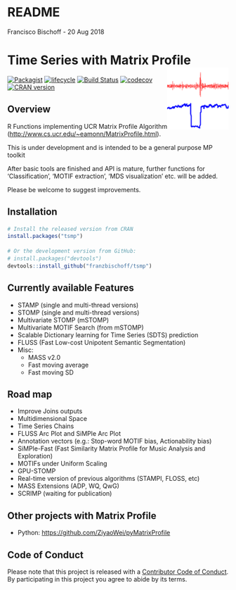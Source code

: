 README
================
Francisco Bischoff
\- 20 Aug 2018

<!-- README.md is generated from README.Rmd. Please edit that file -->

# Time Series with Matrix Profile <img src="man/figures/logo.png" align="right" />

[![Packagist](https://img.shields.io/packagist/l/doctrine/orm.svg)](https://choosealicense.com/licenses/mit)
[![lifecycle](https://img.shields.io/badge/lifecycle-maturing-blue.svg)](https://www.tidyverse.org/lifecycle/#maturing)
[![Build
Status](https://travis-ci.com/franzbischoff/tsmp.svg?branch=master)](https://travis-ci.com/franzbischoff/tsmp)
[![codecov](https://codecov.io/gh/franzbischoff/tsmp/branch/master/graph/badge.svg)](https://codecov.io/gh/franzbischoff/tsmp)
[![CRAN
version](http://www.r-pkg.org/badges/version/tsmp)](https://cran.r-project.org/package=tsmp)

## Overview

R Functions implementing UCR Matrix Profile Algorithm
(<http://www.cs.ucr.edu/~eamonn/MatrixProfile.html>).

This is under development and is intended to be a general purpose MP
toolkit

After basic tools are finished and API is mature, further functions for
‘Classification’, ‘MOTIF extraction’, ‘MDS visualization’ etc. will be
added.

Please be welcome to suggest improvements.

## Installation

``` r
# Install the released version from CRAN
install.packages("tsmp")

# Or the development version from GitHub:
# install.packages("devtools")
devtools::install_github("franzbischoff/tsmp")
```

## Currently available Features

  - STAMP (single and multi-thread versions)
  - STOMP (single and multi-thread versions)
  - Multivariate STOMP (mSTOMP)
  - Multivariate MOTIF Search (from mSTOMP)
  - Scalable Dictionary learning for Time Series (SDTS) prediction
  - FLUSS (Fast Low-cost Unipotent Semantic Segmentation)
  - Misc:
      - MASS v2.0
      - Fast moving average
      - Fast moving SD

## Road map

  - Improve Joins outputs
  - Multidimensional Space
  - Time Series Chains
  - FLUSS Arc Plot and SiMPle Arc Plot
  - Annotation vectors (e.g.: Stop-word MOTIF bias, Actionability bias)
  - SiMPle-Fast (Fast Similarity Matrix Profile for Music Analysis and
    Exploration)
  - MOTIFs under Uniform Scaling
  - GPU-STOMP
  - Real-time version of previous algorithms (STAMPI, FLOSS, etc)
  - MASS Extensions (ADP, WQ, QwG)
  - SCRIMP (waiting for publication)

## Other projects with Matrix Profile

  - Python: <https://github.com/ZiyaoWei/pyMatrixProfile>

## Code of Conduct

Please note that this project is released with a [Contributor Code of
Conduct](CODE_OF_CONDUCT.md). By participating in this project you agree
to abide by its terms.
